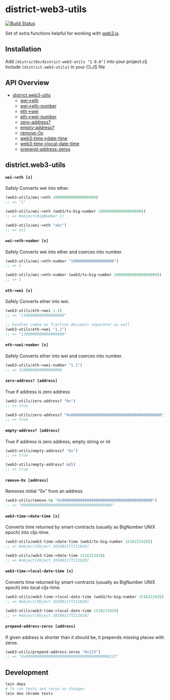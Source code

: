 # district-web3-utils

[![Build Status](https://travis-ci.org/district0x/district-web3-utils.svg?branch=master)](https://travis-ci.org/district0x/district-web3-utils)


Set of extra functions helpful for working with [web3.js](https://github.com/ethereum/web3.js/). 


## Installation
Add `[district0x/district-web3-utils "1.0.0"]` into your project.clj  
Include `[district.web3-utils]` in your CLJS file  

## API Overview
- [district.web3-utils](#districtweb3-utils)
  - [wei->eth](#wei-eth)
  - [wei->eth-number](#wei-eth-number)
  - [eth->wei](#eth-wei)
  - [eth->wei-number](#eth-wei-number)
  - [zero-address?](#zero-address?)
  - [empty-address?](#empty-address?)
  - [remove-0x](#remove-0x)
  - [web3-time->date-time](#web3-time-date-time)
  - [web3-time->local-date-time](#web3-time-local-date-time)
  - [prepend-address-zeros](#prepend-address-zeros)
  

## district.web3-utils

#### <a name="wei-eth">`wei->eth [x]`
Safely Converts wei into ether.
```clojure
(web3-utils/wei->eth 1000000000000000000)
;; => "1"

(web3-utils/wei->eth (web3/to-big-number 1000000000000000000))
;; => #object[BigNumber 1]

(web3-utils/wei->eth "abc")
;; => nil
```

#### <a name="wei-eth-number">`wei->eth-number [x]`
Safely Converts wei into ether and coerces into number. 
```clojure
(web3-utils/wei->eth-number "1000000000000000000")
;; => 1

(web3-utils/wei->eth-number (web3/to-big-number 1000000000000000000))
;; => 1
```

#### <a name="eth-wei">`eth->wei [x]`
Safely Converts ether into wei.
```clojure
(web3-utils/eth->wei 1.1)
;; => "1100000000000000000"

;; handles comma as fraction decimals separator as well
(web3-utils/eth->wei "1,1")
;; => "1100000000000000000"
```

#### <a name="eth-wei-number">`eth->wei-number [x]`
Safely Converts ether into wei and coerces into number. 
```clojure
(web3-utils/eth->wei-number "1.1")
;; => 1100000000000000000
```

#### <a name="zero-address?">`zero-address? [address]`
True if address is zero address
```clojure
(web3-utils/zero-address? "0x")
;; => true

(web3-utils/zero-address? "0x0000000000000000000000000000000000000000")
;; => true
```

#### <a name="empty-address?">`empty-address? [address]`
True if address is zero address, empty string or nil
```clojure
(web3-utils/empty-address? "0x")
;; => true

(web3-utils/empty-address? nil)
;; => true
```

#### <a name="remove-0x">`remove-0x [address]`
Removes initial "0x" from an address
```clojure
(web3-utils/remove-0x "0x0000000000000000000000000000000000000000")
;; => "0000000000000000000000000000000000000000"
```

#### <a name="web3-time-date-time">`web3-time->date-time [x]`
Converts time returned by smart-contracts (usually as BigNumber UNIX epoch) into cljs-time. 
```clojure
(web3-utils/web3-time->date-time (web3/to-big-number 1516223428))
;; => #object[Object 20180117T211028]

(web3-utils/web3-time->date-time 1516223428)
;; => #object[Object 20180117T211028]
```

#### <a name="web3-time-local-date-time">`web3-time->local-date-time [x]`
Converts time returned by smart-contracts (usually as BigNumber UNIX epoch) into local cljs-time. 
```clojure
(web3-utils/web3-time->local-date-time (web3/to-big-number 1516223428))
;; => #object[Object 20180117T211028]

(web3-utils/web3-time->local-date-time 1516223428)
;; => #object[Object 20180117T211028]
```

#### <a name="prepend-address-zeros">`prepend-address-zeros [address]`
If given address is shorter than it should be, it prepends missing places with zeros.
```clojure
(web3-utils/prepend-address-zeros "0x123")
;; => "0x0000000000000000000000000000000000000123"
```

## Development
```bash
lein deps
# To run tests and rerun on changes
lein doo chrome tests
```
